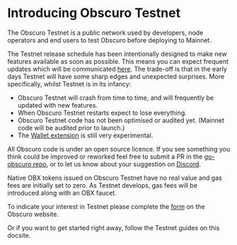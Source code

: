 # Introducing Obscuro Testnet
The Obscuro Testnet is a public network used by developers, node operators and end users to test Obscuro before deploying to Mainnet.

The Testnet release schedule has been intentionally designed to make new features available as soon as possible. This means you can expect frequent updates which will be communicated [here](https://docs.obscu.ro/testnet/changelog.html). The trade-off is that in the early days Testnet will have some sharp edges and unexpected surprises. More specifically, whilst Testnet is in its infancy:
* Obscuro Testnet will crash from time to time, and will frequently be updated with new features.
* When Obscuro Testnet restarts expect to lose everything.
* Obscuro Testnet code has not been optimised or audited yet. (Mainnet code will be audited prior to launch.)
* The [Wallet extension](https://docs.obscu.ro/wallet-extension/wallet-extension.html) is still very experimental.

All Obscuro code is under an open source licence. If you see something you think could be improved or reworked feel free to submit a PR in the [go-obscuro repo](https://github.com/obscuronet/go-obscuro), or to let us know about your suggestion on [Discord](https://discord.com/channels/916052669955727371/945360340613484684). 

Native OBX tokens issued on Obscuro Testnet have no real value and gas fees are initially set to zero. As Testnet develops, gas fees will be introduced along with an OBX faucet.

To indicate your interest in Testnet please complete the [form](https://obscu.ro/testnet) on the Obscuro website.

Or if you want to get started right away, follow the Testnet guides on this docsite.
